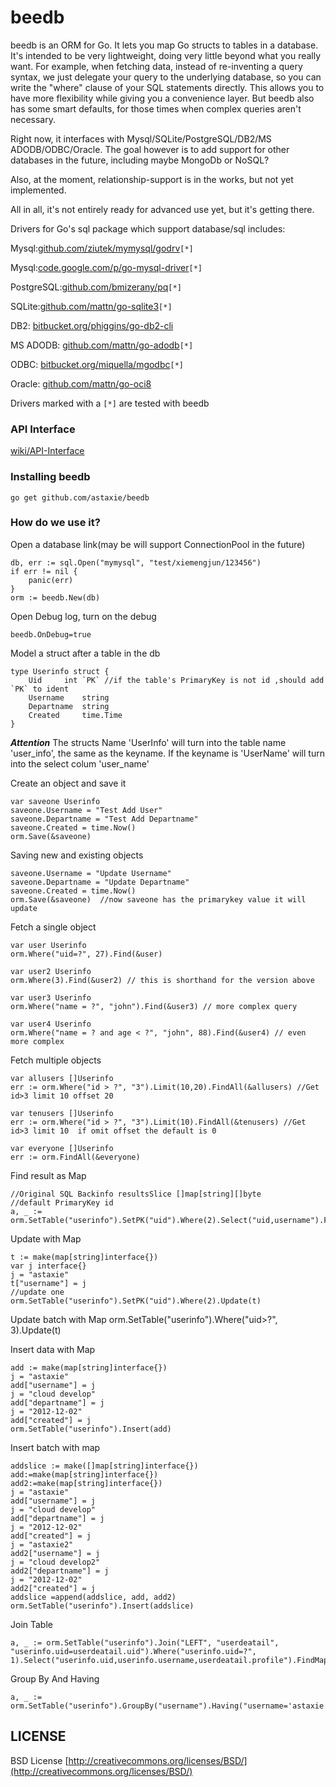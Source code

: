 beedb
=====

beedb is an ORM for Go. It lets you map Go structs to tables in a database. It's intended to be very lightweight, doing very little beyond what you really want. For example, when fetching data, instead of re-inventing a query syntax, we just delegate your query to the underlying database, so you can write the "where" clause of your SQL statements directly. This allows you to have more flexibility while giving you a convenience layer. But beedb also has some smart defaults, for those times when complex queries aren't necessary.

Right now, it interfaces with Mysql/SQLite/PostgreSQL/DB2/MS ADODB/ODBC/Oracle. The goal however is to add support for other databases in the future, including maybe MongoDb or NoSQL? 

Also, at the moment, relationship-support is in the works, but not yet implemented.

All in all, it's not entirely ready for advanced use yet, but it's getting there.

Drivers for Go's sql package which support database/sql includes:

Mysql:[github.com/ziutek/mymysql/godrv](https://github.com/ziutek/mymysql/godrv)`[*]`

Mysql:[code.google.com/p/go-mysql-driver](http://code.google.com/p/go-mysql-driver/ )`[*]`

PostgreSQL:[github.com/bmizerany/pq](https://github.com/bmizerany/pq)`[*]`

SQLite:[github.com/mattn/go-sqlite3](https://github.com/mattn/go-sqlite3)`[*]`

DB2: [bitbucket.org/phiggins/go-db2-cli](https://bitbucket.org/phiggins/go-db2-cli)

MS ADODB: [github.com/mattn/go-adodb](https://github.com/mattn/go-adodb)`[*]`

ODBC: [bitbucket.org/miquella/mgodbc](https://bitbucket.org/miquella/mgodbc)`[*]`

Oracle: [github.com/mattn/go-oci8](https://github.com/mattn/go-oci8)

Drivers marked with a `[*]` are tested with beedb

### API Interface 
[wiki/API-Interface](https://github.com/astaxie/beedb/wiki/API-Interface)

### Installing beedb
    go get github.com/astaxie/beedb

### How do we use it?

Open a database link(may be will support ConnectionPool in the future)

	db, err := sql.Open("mymysql", "test/xiemengjun/123456")
	if err != nil {
		panic(err)
	}
	orm := beedb.New(db)
	
Open Debug log, turn on the debug
  
    beedb.OnDebug=true

Model a struct after a table in the db

	type Userinfo struct {
		Uid		int	`PK` //if the table's PrimaryKey is not id ,should add `PK` to ident
		Username	string
		Departname	string
		Created		time.Time
	}

***Attention***
The structs Name 'UserInfo' will turn into the table name 'user_info', the same as the keyname.	
If the keyname is 'UserName' will turn into the select colum 'user_name'	
	

Create an object and save it

	var saveone Userinfo
	saveone.Username = "Test Add User"
	saveone.Departname = "Test Add Departname"
	saveone.Created = time.Now()
	orm.Save(&saveone)

Saving new and existing objects

	saveone.Username = "Update Username"  
	saveone.Departname = "Update Departname"
	saveone.Created = time.Now()
	orm.Save(&saveone)  //now saveone has the primarykey value it will update

Fetch a single object

	var user Userinfo
	orm.Where("uid=?", 27).Find(&user)

	var user2 Userinfo
	orm.Where(3).Find(&user2) // this is shorthand for the version above

	var user3 Userinfo
	orm.Where("name = ?", "john").Find(&user3) // more complex query

	var user4 Userinfo
	orm.Where("name = ? and age < ?", "john", 88).Find(&user4) // even more complex

Fetch multiple objects

	var allusers []Userinfo
	err := orm.Where("id > ?", "3").Limit(10,20).FindAll(&allusers) //Get id>3 limit 10 offset 20

	var tenusers []Userinfo
	err := orm.Where("id > ?", "3").Limit(10).FindAll(&tenusers) //Get id>3 limit 10  if omit offset the default is 0

	var everyone []Userinfo
	err := orm.FindAll(&everyone)

Find result as Map

	//Original SQL Backinfo resultsSlice []map[string][]byte 
	//default PrimaryKey id
	a, _ := orm.SetTable("userinfo").SetPK("uid").Where(2).Select("uid,username").FindMap()

Update with Map

	t := make(map[string]interface{})
	var j interface{}
	j = "astaxie"
	t["username"] = j
	//update one
	orm.SetTable("userinfo").SetPK("uid").Where(2).Update(t)

Update batch with Map
	orm.SetTable("userinfo").Where("uid>?", 3).Update(t)


Insert data with Map	

	add := make(map[string]interface{})
	j = "astaxie"
	add["username"] = j
	j = "cloud develop"
	add["departname"] = j
	j = "2012-12-02"
	add["created"] = j
	orm.SetTable("userinfo").Insert(add)

Insert batch with map

	addslice := make([]map[string]interface{})
	add:=make(map[string]interface{})
	add2:=make(map[string]interface{})
	j = "astaxie"
	add["username"] = j
	j = "cloud develop"
	add["departname"] = j
	j = "2012-12-02"
	add["created"] = j
	j = "astaxie2"
	add2["username"] = j
	j = "cloud develop2"
	add2["departname"] = j
	j = "2012-12-02"
	add2["created"] = j
	addslice =append(addslice, add, add2)
	orm.SetTable("userinfo").Insert(addslice)

Join Table

	a, _ := orm.SetTable("userinfo").Join("LEFT", "userdeatail", "userinfo.uid=userdeatail.uid").Where("userinfo.uid=?", 1).Select("userinfo.uid,userinfo.username,userdeatail.profile").FindMap()


Group By And Having

	a, _ := orm.SetTable("userinfo").GroupBy("username").Having("username='astaxie'").FindMap()

## LICENSE

 BSD License
 [http://creativecommons.org/licenses/BSD/](http://creativecommons.org/licenses/BSD/)